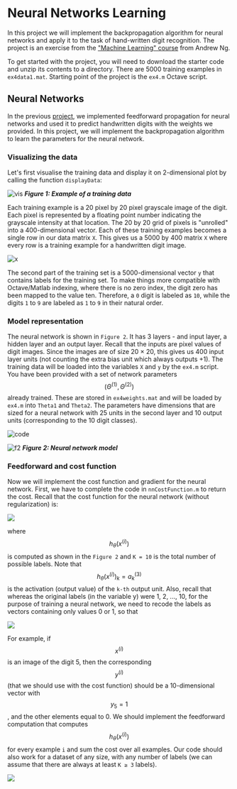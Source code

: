 # Neural Networks Learning

In this project we will implement the backpropagation algorithm for neural networks and apply it to the task of hand-written digit recognition. The project is an exercise from the ["Machine Learning" course](https://www.coursera.org/learn/machine-learning/) from Andrew Ng.

To get started with the project, you will need to download the starter code and unzip its contents to a directory. There are 5000 training examples in `ex4data1.mat`. Starting point of the project is the `ex4.m` Octave script.

## Neural Networks

In the previous [project](https://github.com/nedimm/Multi-class-Classification-with-Neural-Networks), we implemented feedforward propagation for neural networks and used it to predict handwritten digits with the weights we
provided. In this project, we will implement the backpropagation algorithm to learn the parameters for the neural network.

### Visualizing the data

Let's first visualise the training data and display it on 2-dimensional plot by calling the function `displayData`: 

![vis](https://i.paste.pics/590kn.png)
***Figure 1: Example of a training data***

Each training example is a 20 pixel by 20 pixel grayscale image of the digit. Each pixel is represented by a floating point number indicating the grayscale intensity at that location. The 20 by 20 grid of pixels is "unrolled" into a 400-dimensional vector. Each of these training examples becomes a single row in our data matrix `X`. This gives us a 5000 by 400 matrix `X` where every row is a training example for a handwritten digit image.

![x](https://i.paste.pics/590PR.png)

The second part of the training set is a 5000-dimensional vector `y` that contains labels for the training set. To make things more compatible with Octave/Matlab indexing, where there is no zero index, the digit zero has been mapped to the value ten. Therefore, a `0` digit is labeled as `10`, while the digits `1` to `9` are labeled as `1` to `9` in their natural order.

### Model representation

The neural network is shown in `Figure 2`. It has 3 layers - and input layer, a hidden layer and an output layer. Recall that the inputs are pixel values of digit images. Since the images are of size 20 × 20, this gives us 400 input
layer units (not counting the extra bias unit which always outputs +1). The training data will be loaded into the variables `X` and `y` by the `ex4.m` script.
You have been provided with a set of network parameters $$(Θ^{(1)}, Θ^{(2)})$$ already trained. These are stored in `ex4weights.mat` and will be loaded by `ex4.m` into `Theta1` and `Theta2`. The parameters have dimensions
that are sized for a neural network with 25 units in the second layer and 10 output units (corresponding to the 10 digit classes).

![code](https://i.paste.pics/59Y3I.png)

![f2](https://i.paste.pics/59Y3S.png)
***Figure 2: Neural network model***

### Feedforward and cost function
Now we will implement the cost function and gradient for the neural network. First, we have to complete the code in `nnCostFunction.m` to return the cost.
Recall that the cost function for the neural network (without regularization) is:

![](https://i.paste.pics/59Y4T.png)

where $$h_θ(x^{(i)})$$ is computed as shown in the `Figure 2` and `K = 10` is the total number of possible labels. Note that $$h_θ(x^{(i)})_k = a^{(3)}_k$$ is the activation (output value) of the `k-th` output unit. Also, recall that whereas the original labels (in the variable y) were 1, 2, ..., 10, for the purpose of training a neural network, we need to recode the labels as vectors containing only values 0 or 1, so that

![](https://i.paste.pics/59Y5L.png)

For example, if $$x^{(i)}$$ is an image of the digit 5, then the corresponding $$y^{(i)}$$ (that we should use with the cost function) should be a 10-dimensional vector with $$y_5 = 1$$, and the other elements equal to 0. We should implement the feedforward computation that computes $$h_θ(x^{(i)})$$ for every example `i` and sum the cost over all examples. Our code should also work for a dataset of any size, with any number of labels (we can assume that there are always at least `K ≥ 3` labels).

![](https://i.paste.pics/59Y70.png)